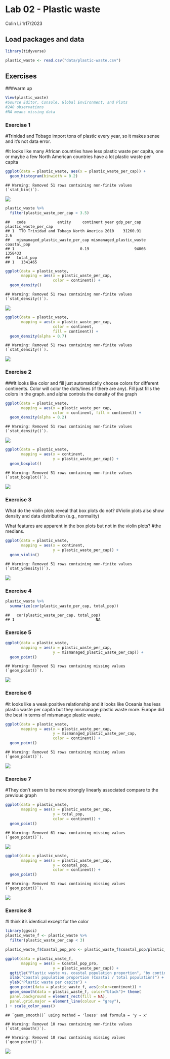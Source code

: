 Lab 02 - Plastic waste
================
Colin Li
1/17/2023

## Load packages and data

``` r
library(tidyverse) 
```

``` r
plastic_waste <- read.csv("data/plastic-waste.csv")
```

## Exercises

\###warm up

``` r
View(plastic_waste)
#Source Editor, Console, Global Environment, and Plots
#240 observations
#NA means missing data
```

### Exercise 1

\#Trinidad and Tobago import tons of plastic every year, so it makes
sense and it’s not data error.

\#It looks like many African countries have less plastic waste per
capita, one or maybe a few North American countries have a lot plastic
waste per capita

``` r
ggplot(data = plastic_waste, aes(x = plastic_waste_per_cap)) +
  geom_histogram(binwidth = 0.2)
```

    ## Warning: Removed 51 rows containing non-finite values (`stat_bin()`).

![](lab-02_files/figure-gfm/plastic-waste-continent-1.png)<!-- -->

``` r
plastic_waste %>%
  filter(plastic_waste_per_cap > 3.5)
```

    ##   code              entity     continent year gdp_per_cap plastic_waste_per_cap
    ## 1  TTO Trinidad and Tobago North America 2010    31260.91                   3.6
    ##   mismanaged_plastic_waste_per_cap mismanaged_plastic_waste coastal_pop
    ## 1                             0.19                    94066     1358433
    ##   total_pop
    ## 1   1341465

``` r
ggplot(data = plastic_waste, 
       mapping = aes(x = plastic_waste_per_cap, 
                     color = continent)) +
  geom_density()
```

    ## Warning: Removed 51 rows containing non-finite values (`stat_density()`).

![](lab-02_files/figure-gfm/plastic-waste-continent-2.png)<!-- -->

``` r
ggplot(data = plastic_waste, 
       mapping = aes(x = plastic_waste_per_cap, 
                     color = continent, 
                     fill = continent)) +
  geom_density(alpha = 0.7)
```

    ## Warning: Removed 51 rows containing non-finite values (`stat_density()`).

![](lab-02_files/figure-gfm/plastic-waste-continent-3.png)<!-- -->

### Exercise 2

\###It looks like color and fill just automatically choose colors for
different continents. Color will color the dots/lines (if there are
any). Fill just fills the colors in the graph. and alpha controls the
density of the graph

``` r
ggplot(data = plastic_waste, 
       mapping = aes(x = plastic_waste_per_cap, 
                     color = continent, fill = continent)) +
  geom_density(alpha = 0.2)
```

    ## Warning: Removed 51 rows containing non-finite values (`stat_density()`).

![](lab-02_files/figure-gfm/plastic-waste-density-1.png)<!-- -->

``` r
ggplot(data = plastic_waste, 
       mapping = aes(x = continent, 
                     y = plastic_waste_per_cap)) +
  geom_boxplot()
```

    ## Warning: Removed 51 rows containing non-finite values (`stat_boxplot()`).

![](lab-02_files/figure-gfm/plastic-waste-density-2.png)<!-- -->

### Exercise 3

What do the violin plots reveal that box plots do not? \#Violin plots
also show density and data distribution (e.g., normality)

What features are apparent in the box plots but not in the violin plots?
\#the medians.

``` r
ggplot(data = plastic_waste, 
       mapping = aes(x = continent, 
                     y = plastic_waste_per_cap)) +
  geom_violin()
```

    ## Warning: Removed 51 rows containing non-finite values (`stat_ydensity()`).

![](lab-02_files/figure-gfm/plastic-waste-violin-1.png)<!-- -->

### Exercise 4

``` r
plastic_waste %>%
  summarize(cor(plastic_waste_per_cap, total_pop))
```

    ##   cor(plastic_waste_per_cap, total_pop)
    ## 1                                    NA

### Exercise 5

``` r
ggplot(data = plastic_waste, 
       mapping = aes(x = plastic_waste_per_cap, 
                     y = mismanaged_plastic_waste_per_cap)) +
  geom_point()
```

    ## Warning: Removed 51 rows containing missing values (`geom_point()`).

![](lab-02_files/figure-gfm/plastic-waste-mismanaged-1.png)<!-- -->

### Exercise 6

\#it looks like a weak positive relationship and it looks like Oceania
has less plastic waste per capita but they mismanage plastic waste more.
Europe did the best in terms of mismanage plastic waste.

``` r
ggplot(data = plastic_waste, 
       mapping = aes(x = plastic_waste_per_cap, 
                     y = mismanaged_plastic_waste_per_cap,
                     color = continent)) +
  geom_point()
```

    ## Warning: Removed 51 rows containing missing values (`geom_point()`).

![](lab-02_files/figure-gfm/plastic-waste-mismanaged-continent-1.png)<!-- -->

### Exercise 7

\#They don’t seem to be more strongly linearly associated compare to the
previous graph

``` r
ggplot(data = plastic_waste, 
       mapping = aes(x = plastic_waste_per_cap, 
                     y = total_pop,
                     color = continent)) +
  geom_point()
```

    ## Warning: Removed 61 rows containing missing values (`geom_point()`).

![](lab-02_files/figure-gfm/plastic-waste-population-total-1.png)<!-- -->

``` r
ggplot(data = plastic_waste, 
       mapping = aes(x = plastic_waste_per_cap, 
                     y = coastal_pop,
                     color = continent)) +
  geom_point()
```

    ## Warning: Removed 51 rows containing missing values (`geom_point()`).

![](lab-02_files/figure-gfm/plastic-waste-population-coastal-1.png)<!-- -->

### Exercise 8

\#I think it’s identical except for the color

``` r
library(ggsci)
plastic_waste_f <- plastic_waste %>% 
  filter(plastic_waste_per_cap < 3)

plastic_waste_f$Coastal_pop_pro <- plastic_waste_f$coastal_pop/plastic_waste_f$total_pop

ggplot(data = plastic_waste_f, 
       mapping = aes(x = Coastal_pop_pro, 
                     y = plastic_waste_per_cap)) +
  ggtitle("Plastic waste vs. coastal population proportion", "by continent") + 
  xlab("Coastal population proportion (Coastal / total population)") + 
  ylab("Plastic waste per capita") + 
  geom_point(data = plastic_waste_f, aes(color=continent)) +
  geom_smooth(data = plastic_waste_f, color="black")+ theme(
  panel.background = element_rect(fill = NA),
  panel.grid.major = element_line(colour = "grey"),
) + scale_color_aaas()
```

    ## `geom_smooth()` using method = 'loess' and formula = 'y ~ x'

    ## Warning: Removed 10 rows containing non-finite values (`stat_smooth()`).

    ## Warning: Removed 10 rows containing missing values (`geom_point()`).

![](lab-02_files/figure-gfm/recreate-viz-1.png)<!-- -->
